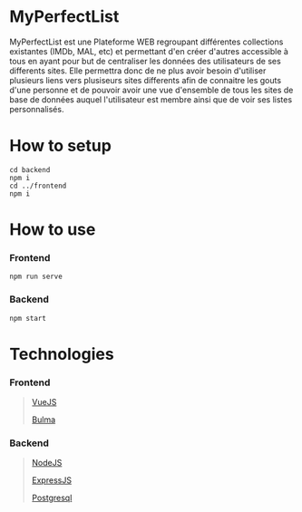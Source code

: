 # MyPerfectList
MyPerfectList est une Plateforme WEB regroupant différentes collections existantes (IMDb, MAL, etc) et permettant d'en créer d'autres accessible à tous en ayant pour but de centraliser les données des utilisateurs de ses differents sites. Elle permettra donc de ne plus avoir besoin d'utiliser plusieurs liens vers plusiseurs sites differents afin de connaitre les gouts d'une personne et de pouvoir avoir une vue d'ensemble de tous les sites de base de données auquel l'utilisateur est membre ainsi que de voir ses listes personnalisés.


# How to setup

```
cd backend
npm i
cd ../frontend
npm i
```

# How to use

### Frontend

`npm run serve`

### Backend

`npm start`

# Technologies

### Frontend
> [VueJS](https://vuejs.org/)
>
> [Bulma](https://bulma.io/)

### Backend
> [NodeJS](https://nodejs.org/)
>
> [ExpressJS](https://expressjs.com/)
>
> [Postgresql](https://www.postgresql.org/)
